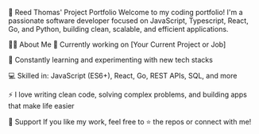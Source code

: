 🚀 Reed Thomas' Project Portfolio
Welcome to my coding portfolio!
I'm a passionate software developer focused on JavaScript, Typescript, React, Go, and Python, building clean, scalable, and efficient applications.

👨‍💻 About Me
🔭 Currently working on [Your Current Project or Job]

🌱 Constantly learning and experimenting with new tech stacks

💻 Skilled in: JavaScript (ES6+), React, Go, REST APIs, SQL, and more

⚡ I love writing clean code, solving complex problems, and building apps that make life easier

🤝 Support
If you like my work, feel free to ⭐ the repos or connect with me!

